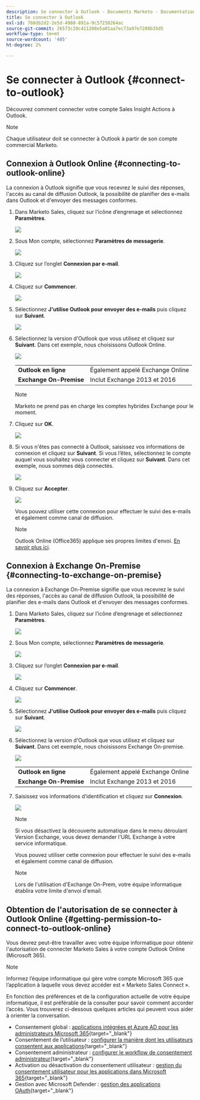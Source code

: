 ```yaml
---
description: Se connecter à Outlook - Documents Marketo - Documentation du produit
title: Se connecter à Outlook
exl-id: 760db2d2-2e5d-4988-891a-9c57250264ac
source-git-commit: 26573c20c411208e5a01aa7ec73a97e7208b35d5
workflow-type: tm+mt
source-wordcount: '485'
ht-degree: 2%

---
```


# Se connecter à Outlook {#connect-to-outlook}

Découvrez comment connecter votre compte Sales Insight Actions à Outlook.

>[!NOTE]
>
>Chaque utilisateur doit se connecter à Outlook à partir de son compte commercial Marketo.

## Connexion à Outlook Online {#connecting-to-outlook-online}

La connexion à Outlook signifie que vous recevrez le suivi des réponses, l&#39;accès au canal de diffusion Outlook, la possibilité de planifier des e-mails dans Outlook et d&#39;envoyer des messages conformes.

1. Dans Marketo Sales, cliquez sur l’icône d’engrenage et sélectionnez **Paramètres**.

   ![](assets/connect-to-outlook-1.png)

1. Sous Mon compte, sélectionnez **Paramètres de messagerie**.

   ![](assets/connect-to-outlook-2.png)

1. Cliquez sur l’onglet **Connexion par e-mail**.

   ![](assets/connect-to-outlook-3.png)

1. Cliquez sur **Commencer**.

   ![](assets/connect-to-outlook-4.png)

1. Sélectionnez **J&#39;utilise Outlook pour envoyer des e-mails** puis cliquez sur **Suivant**.

   ![](assets/connect-to-outlook-5.png)

1. Sélectionnez la version d&#39;Outlook que vous utilisez et cliquez sur **Suivant**. Dans cet exemple, nous choisissons Outlook Online.

   ![](assets/connect-to-outlook-6.png)

   <table>
    <tbody>
     <tr>
      <td><strong>Outlook en ligne</strong></td>
      <td>Également appelé Exchange Online</td>
     </tr>
     <tr>
      <td><strong>Exchange On-Premise</strong></td>
      <td>Inclut Exchange 2013 et 2016</td>
     </tr>
    </tbody>
   </table>

   >[!NOTE]
   >
   >Marketo ne prend pas en charge les comptes hybrides Exchange pour le moment.

1. Cliquez sur **OK**.

   ![](assets/connect-to-outlook-7.png)

1. Si vous n&#39;êtes pas connecté à Outlook, saisissez vos informations de connexion et cliquez sur **Suivant**. Si vous l’êtes, sélectionnez le compte auquel vous souhaitez vous connecter et cliquez sur **Suivant**. Dans cet exemple, nous sommes déjà connectés.

   ![](assets/connect-to-outlook-8.png)

1. Cliquez sur **Accepter**.

   ![](assets/connect-to-outlook-9.png)

   Vous pouvez utiliser cette connexion pour effectuer le suivi des e-mails et également comme canal de diffusion.

   >[!NOTE]
   >
   >Outlook Online (Office365) applique ses propres limites d&#39;envoi. [En savoir plus ici](/help/marketo/product-docs/marketo-sales-connect/email/email-delivery/email-connection-throttling.md#email-provider-limits).

## Connexion à Exchange On-Premise {#connecting-to-exchange-on-premise}

La connexion à Exchange On-Premise signifie que vous recevrez le suivi des réponses, l&#39;accès au canal de diffusion Outlook, la possibilité de planifier des e-mails dans Outlook et d&#39;envoyer des messages conformes.

1. Dans Marketo Sales, cliquez sur l’icône d’engrenage et sélectionnez **Paramètres**.

   ![](assets/connect-to-outlook-10.png)

1. Sous Mon compte, sélectionnez **Paramètres de messagerie**.

   ![](assets/connect-to-outlook-11.png)

1. Cliquez sur l’onglet **Connexion par e-mail**.

   ![](assets/connect-to-outlook-12.png)

1. Cliquez sur **Commencer**.

   ![](assets/connect-to-outlook-13.png)

1. Sélectionnez **J&#39;utilise Outlook pour envoyer des e-mails** puis cliquez sur **Suivant**.

   ![](assets/connect-to-outlook-14.png)

1. Sélectionnez la version d&#39;Outlook que vous utilisez et cliquez sur **Suivant**. Dans cet exemple, nous choisissons Exchange On-premise.

   ![](assets/connect-to-outlook-15.png)

   <table>
    <tbody>
     <tr>
      <td><strong>Outlook en ligne</strong></td>
      <td>Également appelé Exchange Online</td>
     </tr>
     <tr>
      <td><strong>Exchange On-Premise</strong></td>
      <td>Inclut Exchange 2013 et 2016</td>
     </tr>
    </tbody>
   </table>

1. Saisissez vos informations d’identification et cliquez sur **Connexion**.

   ![](assets/connect-to-outlook-16.png)

   >[!NOTE]
   >
   >Si vous désactivez la découverte automatique dans le menu déroulant Version Exchange, vous devez demander l&#39;URL Exchange à votre service informatique.

   Vous pouvez utiliser cette connexion pour effectuer le suivi des e-mails et également comme canal de diffusion.

   >[!NOTE]
   >
   >Lors de l&#39;utilisation d&#39;Exchange On-Prem, votre équipe informatique établira votre limite d&#39;envoi d&#39;email.

## Obtention de l&#39;autorisation de se connecter à Outlook Online {#getting-permission-to-connect-to-outlook-online}

Vous devrez peut-être travailler avec votre équipe informatique pour obtenir l&#39;autorisation de connecter Marketo Sales à votre compte Outlook Online (Microsoft 365).

>[!NOTE]
>
>Informez l’équipe informatique qui gère votre compte Microsoft 365 que l’application à laquelle vous devez accéder est « Marketo Sales Connect ».

En fonction des préférences et de la configuration actuelle de votre équipe informatique, il est préférable de la consulter pour savoir comment accorder l’accès. Vous trouverez ci-dessous quelques articles qui peuvent vous aider à orienter la conversation.

* Consentement global : [applications intégrées et Azure AD pour les administrateurs Microsoft 365](https://learn.microsoft.com/en-us/microsoft-365/enterprise/integrated-apps-and-azure-ads?view=o365-worldwide){target="_blank"}
* Consentement de l’utilisateur : [configurer la manière dont les utilisateurs consentent aux applications](https://learn.microsoft.com/en-us/azure/active-directory/manage-apps/configure-user-consent?tabs=azure-portal&pivots=portal){target="_blank"}
* Consentement administrateur : [configurer le workflow de consentement administrateur](https://learn.microsoft.com/en-us/microsoft-365/admin/misc/user-consent?source=recommendations&view=o365-worldwide){target="_blank"}
* Activation ou désactivation du consentement utilisateur : [gestion du consentement utilisateur pour les applications dans Microsoft 365](https://learn.microsoft.com/en-us/microsoft-365/admin/misc/user-consent?source=recommendations&view=o365-worldwide){target="_blank"}
* Gestion avec Microsoft Defender : [gestion des applications OAuth](https://learn.microsoft.com/en-us/defender-cloud-apps/manage-app-permissions){target="_blank"}
